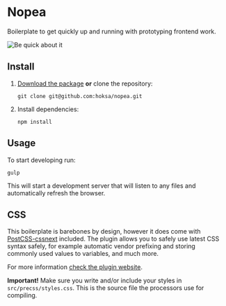 # Nopea
Boilerplate to get quickly up and running with prototyping frontend work.

![Be quick about it](http://i61.tinypic.com/1z2es2a.jpg)

## Install

1. [Download the package](https://github.com/hoksa/nopea/archive/master.zip) **or** clone the repository:

	```
	git clone git@github.com:hoksa/nopea.git
	```

2. Install dependencies:

	```
	npm install
	```

## Usage

To start developing run:

```
gulp
```

This will start a development server that will listen to any files and automatically refresh the browser.

## CSS

This boilerplate is barebones by design, however it does come with [PostCSS-cssnext](http://cssnext.io/) included. The plugin allows you to safely use latest CSS syntax safely, for example automatic vendor prefixing and storing commonly used values to variables, and much more.

For more information [check the plugin website](http://cssnext.io/).

**Important!** Make sure you write and/or include your styles in `src/precss/styles.css`. This is the source file the processors use for compiling.
